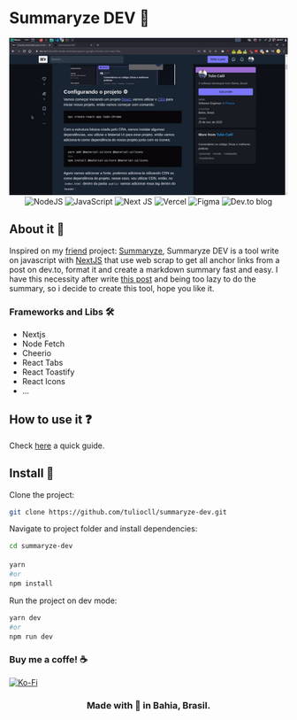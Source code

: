 # Summaryze DEV 📑

<center>

![](public/images/how-to.gif)
<img alt="NodeJS" src="https://img.shields.io/badge/node.js%20-%2343853D.svg?&style=for-the-badge&logo=node.js&logoColor=white"/>
<img alt="JavaScript" src="https://img.shields.io/badge/javascript%20-%23323330.svg?&style=for-the-badge&logo=javascript&logoColor=%23F7DF1E"/>
<img alt="Next JS" src="https://img.shields.io/badge/next%20js%20-%23000000.svg?&style=for-the-badge&logo=next.js&logoColor=white"/>
<img alt="Vercel" src="https://img.shields.io/badge/vercel%20-%23000000.svg?&style=for-the-badge&logo=vercel&logoColor=white"/>
<img alt="Figma" src="https://img.shields.io/badge/figma%20-%23F24E1E.svg?&style=for-the-badge&logo=figma&logoColor=white"/>
<img alt="Dev.to blog" src="https://img.shields.io/badge/dev.to-0A0A0A?style=for-the-badge&logo=dev.to&logoColor=white" >

</center>

## About it 📖

Inspired on my [friend](https://github.com/Cledersonbc) project: [Summaryze](https://github.com/autociencia/summaryze), Summaryze DEV is a tool write on javascript with [NextJS](https://nextjs.org/) that use web scrap to get all anchor links from a post on dev.to, format it and create a markdown summary fast and easy.
I have this necessity after write [this post](https://dev.to/tuliocalil/criando-extensoes-para-o-google-chrome-com-react-1laa) and being too lazy to do the summary, so i decide to create this tool, hope you like it.

### Frameworks and Libs 🛠

- Nextjs
- Node Fetch
- Cheerio
- React Tabs
- React Toastify
- React Icons
- ...

## How to use it ❓

Check [here]() a quick guide.

## Install 🚀

Clone the project:

```sh
git clone https://github.com/tuliocll/summaryze-dev.git
```

Navigate to project folder and install dependencies:

```sh
cd summaryze-dev

yarn
#or
npm install
```

Run the project on dev mode:

```sh
yarn dev
#or
npm run dev
```

### Buy me a coffe! ☕

[<img alt="Ko-Fi" src="https://img.shields.io/badge/Ko--fi-F16061?style=for-the-badge&logo=ko-fi&logoColor=white" />
](https://ko-fi.com/tuliocll)

<div align="center">

### Made with 💙 in Bahia, Brasil.

</div>
